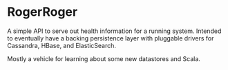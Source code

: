 RogerRoger
==========

A simple API to serve out health information for a running system. 
Intended to eventually have a backing persistence layer with pluggable
drivers for Cassandra, HBase, and ElasticSearch.  

Mostly a vehicle for learning about some new datastores and Scala.